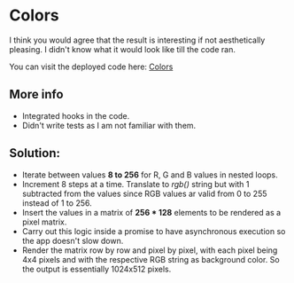 
# Colors

I think you would agree that the result is interesting if not aesthetically pleasing. I didn't know what it would look like till the code ran.

You can visit the deployed code here: [Colors](https://colors-piyush.netlify.app/)

## More info
- Integrated hooks in the code.
- Didn't write tests as I am not familiar with them.

## Solution:
- Iterate between values **8 to 256** for R, G and B values in nested loops.
- Increment 8 steps at a time. Translate to *rgb()* string but with 1 subtracted from the values since RGB values ar valid from 0 to 255 instead of 1 to 256.
- Insert the values in a matrix of **256 * 128** elements to be rendered as a pixel matrix.
- Carry out this logic inside a promise to have asynchronous execution so the app doesn't slow down.
- Render the matrix row by row and pixel by pixel, with each pixel being 4x4 pixels and with the respective RGB string as background color. So the output is essentially 1024x512 pixels.
